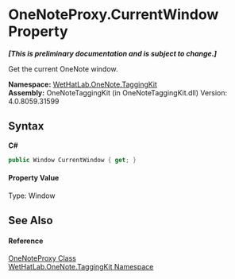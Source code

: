 # OneNoteProxy.CurrentWindow Property 
 _**\[This is preliminary documentation and is subject to change.\]**_

Get the current OneNote window.

**Namespace:**&nbsp;<a href="4e00c8ac-fc03-0e6d-d2fd-b2c7565a9aa0">WetHatLab.OneNote.TaggingKit</a><br />**Assembly:**&nbsp;OneNoteTaggingKit (in OneNoteTaggingKit.dll) Version: 4.0.8059.31599

## Syntax

**C#**<br />
``` C#
public Window CurrentWindow { get; }
```


#### Property Value
Type: Window

## See Also


#### Reference
<a href="a46a793f-b110-250f-657a-ecb64aa3bbf7">OneNoteProxy Class</a><br /><a href="4e00c8ac-fc03-0e6d-d2fd-b2c7565a9aa0">WetHatLab.OneNote.TaggingKit Namespace</a><br />